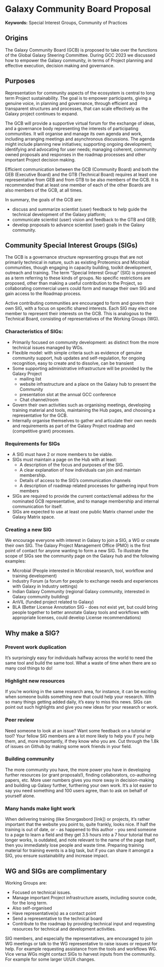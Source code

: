 # Galaxy Community Board Proposal

**Keywords:** Special Interest Groups, Community of Practices

## Origins

The Galaxy Community Board (GCB) is proposed to take over the functions of the Global Galaxy Steering Committee.
During GCC 2023 we discussed how to empower the Galaxy community, in terms of Project planning and effective execution, decision making and governance. 

## Purposes

Representation for community aspects of the ecosystem is central to long term Project sustainability. The goal is to empower participants, giving a genuine voice, in planning and governance, through efficient and transparent structures and processes, that can scale effectively as the Galaxy project continues to expand. 

The GCB will provide a supportive virtual forum for the exchange of ideas, and a governance body representing the interests of participating communities. It will organise and manage its own agenda and work, including arranging meetings and asynchronous discussions. The agenda might include planning new initiatives; supporting ongoing development; identifying and advocating for user needs; managing coherent, community owned proposals and responses in the roadmap processes and other important Project decision making.

Efficient communication between the GCB (Community Board) and both the GEB (Executive Board) and the GTB (Technical Board) requires at least one representative from GEB and from GTB to be also members of the GCB. It is recommended that at least one member of each of the other Boards are also members of the GCB, at all times.

In summary, the goals of the GCB are:

* discuss and summarize scientist (user) feedback to help guide the technical development of the Galaxy platform;
* communicate scientist (user) vision and feedback to the GTB and GEB;
* develop proposals to advance scientist (user) goals in the Galaxy community.


## Community Special Interest Groups (SIGs)

The GCB is a governance structure representing groups that are not primarily technical in nature, such as existing Proteomics and Microbial communities, though engaging in capacity building, toolkit development, outreach and training. The term “Special Interest Group” (SIG) is proposed as a term referring to these kinds of groups. No specific restrictions are proposed, other than making a useful contribution to the Project, so collaborating commercial users could form and manage their own SIG and gain access to the Roadmap process. 

Active contributing communities are encouraged to form and govern their own SIG, with a focus on specific shared interests. Each SIG may elect one member to represent their interests on the GCB. This is analogous to the Technical Board, consisting of representatives of the Working Groups (WG).

### Characteristics of SIGs:

* Primarily focused on community development: as distinct from the more technical issues managed by WGs.
* Flexible model: with simple criteria such as evidence of genuine community support, hub updates and self-regulation,
for ongoing recognition, easy to create and to dissolve, can be transient
* Some supporting administrative infrastructure will be provided by the Galaxy Project 
  * mailing list
  * website infrastructure and a place on the Galaxy hub to present the Community
  * presentation slot at the annual GCC conference
  * Chat channel/room
* Govern their own activities such as organising meetings, developing training material and tools, maintaining the Hub pages, and choosing a representative for the GCB.
* Internally organise themselves to gather and articulate their own needs and requirements as part of the Galaxy Project roadmap and (competitive grant) processes.

### Requirements for SIGs

* A SIG must have 2 or more members to be viable.
* SIGs must maintain a page on the Hub with at least:
    * A description of the focus and purposes of the SIG.
    * A clear explanation of how individuals can join and maintain membership.
    * Details of access to the SIG’s communication channels
    * A description of roadmap related processes for gathering input from members
* SIGs are required to provide the current contact/email address for the nominated GCB representative, and to manage membership and internal communication for itself. 
* SIGs are expected to use at least one public Matrix channel under the Galaxy Matrix space.

### Creating a new SIG

We encourage everyone with interest in Galaxy to join a SIG, a WG or create their own SIG. The Galaxy Project Management Office (PMO)
is the first point of contact for anyone wanting to form a new SIG. To illustrate the scope of SIGs see the community page on the Galaxy hub and the following examples:

* Microbial (People interested in Microbial research, tool, workflow and training development)
* Industry Forum (a forum for people to exchange needs and experiences with Galaxy in Industry settings)
* Indian Galaxy Community (regional Galaxy community, interested in Galaxy community building)
* AnVIL (funded project related to Galaxy)
* BLA (Better License Annotation SIG - does not exist yet, but could bring people together to better annotate Galaxy tools and workflows with appropriate licenses, could develop License recommendations)

## Why make a SIG?

### Prevent work duplication

It’s surprisingly easy for individuals halfway across the world to need the same tool and build the same tool. What a waste of time when there are so many cool things to do!

### Highlight new resources

If you’re working in the same research area, for instance, it can be exciting when someone builds something new that could help your research. With so many things getting added daily, it’s easy to miss this news. SIGs can point out such highlights and give you new ideas for your research or work.

### Peer review

Need someone to look at an issue? Want some feedback on a tutorial or tool? Your fellow SIG members are a lot more likely to help you if you help them, and, more importantly, if they know who you are. Cut through the 1.8k of issues on Github by making some work friends in your field.

### Building community

The more community you have, the more power you have in developing further resources (or grant proposals!), finding collaborators, co-authoring papers, etc. More user numbers gives you more sway in decision-making and building up Galaxy further, furthering your own work. It’s a lot easier to say you need something and 100 users agree, than to ask on behalf of yourself alone.

### Many hands make light work

When delivering training (like Smorgasbord [link]) or projects, it’s rather important that the website you point to, quite frankly, looks nice. If half the training is out of date, or - as happened to this author - you send someone to a page to learn a field and they get 3.5 hours into a 7 hour tutorial that no longer works, is outdated, and note relevant to the name of the page itself, then you immediately lose people and waste time. Preparing training material for training events is a big task, but if you can share it amongst a SIG, you ensure sustainability and increase impact. 

## WG and SIGs are complimentary

Working Groups are:
* Focused on technical issues.
* Manage important Project infrastructure assets, including source code, for the long term. 
* Also self-organised
* Have representative(s) as a contact point
* Send a representative to the technical board
* Contribute to the roadmap by providing technical input and requesting resources for technical and development activities.

SIG members, and especially the representatives, are encouraged to join WG meetings or talk to the WG representative to raise issues or request for help.
For example requesting assistance from the tools and workflows WG. Vice versa WGs might contact SIGs to harvest inputs from the community.
For example for some larger UI/UX changes.


